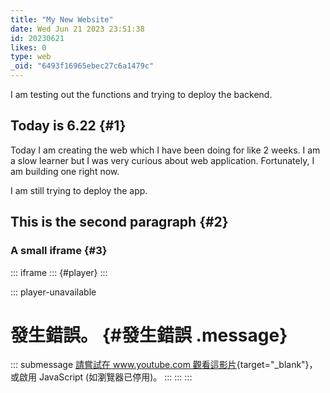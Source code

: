 ```yaml
---
title: "My New Website"
date: Wed Jun 21 2023 23:51:38
id: 20230621
likes: 0
type: web
_oid: "6493f16965ebec27c6a1479c"
---
```

I am testing out the functions and trying to deploy the backend.

## Today is 6.22 {#1}

Today I am creating the web which I have been doing for like 2 weeks. I
am a slow learner but I was very curious about web application.
Fortunately, I am building one right now.

I am still trying to deploy the app.

## This is the second paragraph {#2}

### A small iframe {#3}

::: iframe
::: {#player}
:::

::: player-unavailable
# 發生錯誤。 {#發生錯誤 .message}

::: submessage
[請嘗試在 www.youtube.com
觀看這影片](https://www.youtube.com/watch?v=4VR-6AS0-l4){target="_blank"}，或啟用
JavaScript (如瀏覽器已停用)。
:::
:::
:::
